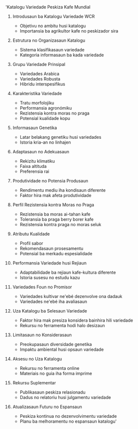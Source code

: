 'Katalogu Variedade Peskiza Kafe Mundial

1. Introdusaun ba Katalogu Variedade WCR
   - Objetivu no ambitu husi katalogu
   - Importansia ba agrikultor kafe no peskizador sira

2. Estrutura no Organizasaun Katalogu
   - Sistema klasifikasaun variedade
   - Kategoria informasaun ba kada variedade

3. Grupu Variedade Prinsipal
   - Variedades Arabica
   - Variedades Robusta
   - Hibridu interspesifikus

4. Karakteristika Variedade
   - Tratu morfolojiku
   - Performansia agronómiku
   - Rezistensia kontra moras no praga
   - Potensial kualidade kopu

5. Informasaun Genetika
   - Latar belakang genetiku husi variedades
   - Istoria kria-an no linhajen

6. Adaptasaun no Adekuasaun
   - Rekizitu klimatiku
   - Faixa altituda
   - Preferensia rai

7. Produtividade no Potensia Produsaun
   - Rendimentu mediu iha kondisaun diferente
   - Faktor hira mak afeta produtividade

8. Perfil Rezistensia kontra Moras no Praga
   - Rezistensia ba moras ai-tahan kafe
   - Toleransia ba praga berry borer kafe
   - Rezistensia kontra praga no moras seluk

9. Atributu Kualidade
   - Profil sabor
   - Rekomendasaun prosesamentu
   - Potensial ba merkadu espesialidade

10. Performansia Variedade husi Rejiaun
    - Adaptabilidade ba rejiaun kafe-kultura diferente
    - Istoria susesu no estudu kazu

11. Variedades Foun no Promisor
    - Variedades kultivar ne'ebé dezenvolve ona dadauk
    - Variedades ne'ebé iha avaliasaun

12. Uza Katalogu ba Selesaun Variedade
    - Faktor hira mak presiza konsidera bainhira hili variedade
    - Rekursu no ferramenta hodi halo desizaun

13. Limitasaun no Konsiderasaun
    - Preokupasaun diversidade genetika
    - Impaktu ambiental husi opsaun variedade

14. Aksesu no Uza Katalogu
    - Rekursu no ferramenta online
    - Materiais no guia iha forma imprime

15. Rekursu Suplementar
    - Publikasaun peskiza relasionadu
    - Dadus no relatoriu husi julgamentu variedade

16. Atualizasaun Futuru no Espansaun
    - Peskiza kontinua no dezenvolvimentu variedade
    - Planu ba melhoramentu no espansaun katalogu'